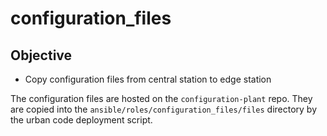# configuration_files

## Objective

- Copy configuration files from central station to edge station

The configuration files are hosted on the `configuration-plant` repo. They are copied into the `ansible/roles/configuration_files/files` directory by the urban code deployment script.


